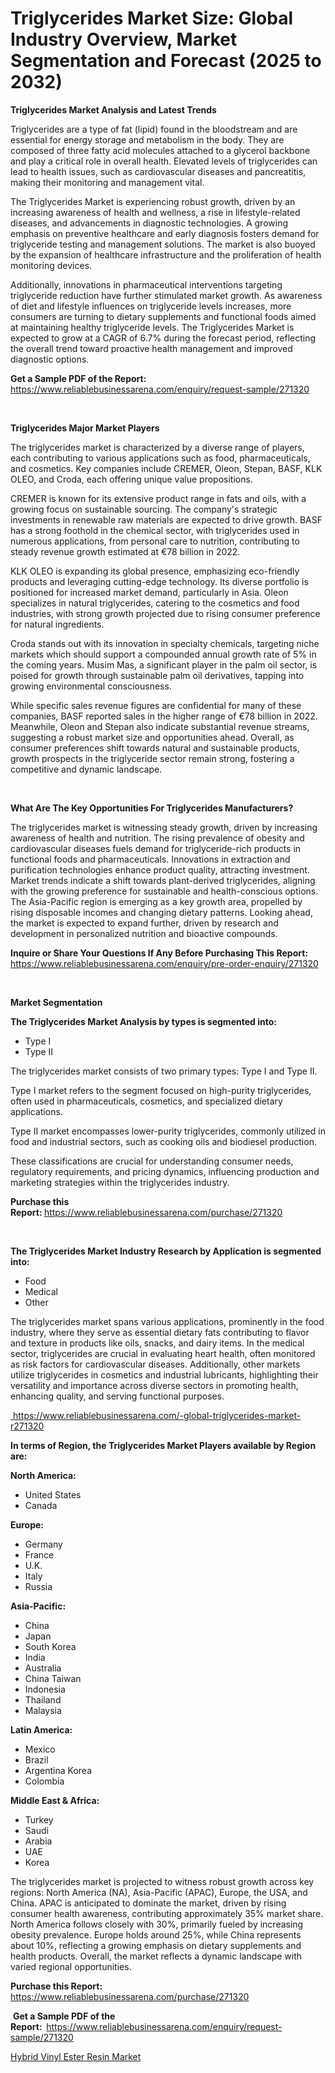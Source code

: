 <p><h1>Triglycerides Market Size: Global Industry Overview, Market Segmentation and Forecast (2025 to 2032)</h1></p><p><strong>Triglycerides Market Analysis and Latest Trends</strong></p>
<p><p>Triglycerides are a type of fat (lipid) found in the bloodstream and are essential for energy storage and metabolism in the body. They are composed of three fatty acid molecules attached to a glycerol backbone and play a critical role in overall health. Elevated levels of triglycerides can lead to health issues, such as cardiovascular diseases and pancreatitis, making their monitoring and management vital.</p><p>The Triglycerides Market is experiencing robust growth, driven by an increasing awareness of health and wellness, a rise in lifestyle-related diseases, and advancements in diagnostic technologies. A growing emphasis on preventive healthcare and early diagnosis fosters demand for triglyceride testing and management solutions. The market is also buoyed by the expansion of healthcare infrastructure and the proliferation of health monitoring devices.</p><p>Additionally, innovations in pharmaceutical interventions targeting triglyceride reduction have further stimulated market growth. As awareness of diet and lifestyle influences on triglyceride levels increases, more consumers are turning to dietary supplements and functional foods aimed at maintaining healthy triglyceride levels. The Triglycerides Market is expected to grow at a CAGR of 6.7% during the forecast period, reflecting the overall trend toward proactive health management and improved diagnostic options.</p></p>
<p><strong>Get a Sample PDF of the Report:&nbsp;</strong> <a href="https://www.reliablebusinessarena.com/enquiry/request-sample/271320?utm_campaign=3561&utm_medium=2&utm_source=Github&utm_content=ia&utm_term=30032025&utm_id=triglycerides">https://www.reliablebusinessarena.com/enquiry/request-sample/271320</a></p>
<p>&nbsp;</p>
<p><strong>Triglycerides Major Market Players</strong></p>
<p><p>The triglycerides market is characterized by a diverse range of players, each contributing to various applications such as food, pharmaceuticals, and cosmetics. Key companies include CREMER, Oleon, Stepan, BASF, KLK OLEO, and Croda, each offering unique value propositions.</p><p>CREMER is known for its extensive product range in fats and oils, with a growing focus on sustainable sourcing. The company's strategic investments in renewable raw materials are expected to drive growth. BASF has a strong foothold in the chemical sector, with triglycerides used in numerous applications, from personal care to nutrition, contributing to steady revenue growth estimated at €78 billion in 2022.</p><p>KLK OLEO is expanding its global presence, emphasizing eco-friendly products and leveraging cutting-edge technology. Its diverse portfolio is positioned for increased market demand, particularly in Asia. Oleon specializes in natural triglycerides, catering to the cosmetics and food industries, with strong growth projected due to rising consumer preference for natural ingredients.</p><p>Croda stands out with its innovation in specialty chemicals, targeting niche markets which should support a compounded annual growth rate of 5% in the coming years. Musim Mas, a significant player in the palm oil sector, is poised for growth through sustainable palm oil derivatives, tapping into growing environmental consciousness.</p><p>While specific sales revenue figures are confidential for many of these companies, BASF reported sales in the higher range of €78 billion in 2022. Meanwhile, Oleon and Stepan also indicate substantial revenue streams, suggesting a robust market size and opportunities ahead. Overall, as consumer preferences shift towards natural and sustainable products, growth prospects in the triglyceride sector remain strong, fostering a competitive and dynamic landscape.</p></p>
<p>&nbsp;</p>
<p><strong>What Are The Key Opportunities For Triglycerides Manufacturers?</strong></p>
<p><p>The triglycerides market is witnessing steady growth, driven by increasing awareness of health and nutrition. The rising prevalence of obesity and cardiovascular diseases fuels demand for triglyceride-rich products in functional foods and pharmaceuticals. Innovations in extraction and purification technologies enhance product quality, attracting investment. Market trends indicate a shift towards plant-derived triglycerides, aligning with the growing preference for sustainable and health-conscious options. The Asia-Pacific region is emerging as a key growth area, propelled by rising disposable incomes and changing dietary patterns. Looking ahead, the market is expected to expand further, driven by research and development in personalized nutrition and bioactive compounds.</p></p>
<p><strong>Inquire or Share Your Questions If Any Before Purchasing This Report:</strong> <a href="https://www.reliablebusinessarena.com/enquiry/pre-order-enquiry/271320?utm_campaign=3561&utm_medium=2&utm_source=Github&utm_content=ia&utm_term=30032025&utm_id=triglycerides">https://www.reliablebusinessarena.com/enquiry/pre-order-enquiry/271320</a></p>
<p>&nbsp;</p>
<p><strong>Market Segmentation</strong></p>
<p><strong>The Triglycerides Market Analysis by types is segmented into:</strong></p>
<p><ul><li>Type I</li><li>Type II</li></ul></p>
<p><p>The triglycerides market consists of two primary types: Type I and Type II. </p><p>Type I market refers to the segment focused on high-purity triglycerides, often used in pharmaceuticals, cosmetics, and specialized dietary applications. </p><p>Type II market encompasses lower-purity triglycerides, commonly utilized in food and industrial sectors, such as cooking oils and biodiesel production. </p><p>These classifications are crucial for understanding consumer needs, regulatory requirements, and pricing dynamics, influencing production and marketing strategies within the triglycerides industry.</p></p>
<p><strong>Purchase this Report:&nbsp;</strong><a href="https://www.reliablebusinessarena.com/purchase/271320?utm_campaign=3561&utm_medium=2&utm_source=Github&utm_content=ia&utm_term=30032025&utm_id=triglycerides">https://www.reliablebusinessarena.com/purchase/271320</a></p>
<p>&nbsp;</p>
<p><strong>The Triglycerides Market Industry Research by Application is segmented into:</strong></p>
<p><ul><li>Food</li><li>Medical</li><li>Other</li></ul></p>
<p><p>The triglycerides market spans various applications, prominently in the food industry, where they serve as essential dietary fats contributing to flavor and texture in products like oils, snacks, and dairy items. In the medical sector, triglycerides are crucial in evaluating heart health, often monitored as risk factors for cardiovascular diseases. Additionally, other markets utilize triglycerides in cosmetics and industrial lubricants, highlighting their versatility and importance across diverse sectors in promoting health, enhancing quality, and serving functional purposes.</p></p>
<p><a href="https://www.reliablebusinessarena.com/-global-triglycerides-market-r271320?utm_campaign=3561&utm_medium=2&utm_source=Github&utm_content=ia&utm_term=30032025&utm_id=triglycerides">&nbsp;https://www.reliablebusinessarena.com/-global-triglycerides-market-r271320</a></p>
<p><strong>In terms of Region, the Triglycerides Market Players available by Region are:</strong></p>
<p>
    <p> <strong> North America: </strong>
        <ul>
            <li>United States</li>
            <li>Canada</li>
        </ul>
        </p> 
    <p> <strong> Europe: </strong>
        <ul>
            <li>Germany</li>
            <li>France</li>
            <li>U.K.</li>
            <li>Italy</li>
            <li>Russia</li>
        </ul>
        </p> 
    <p> <strong> Asia-Pacific: </strong>
        <ul>
            <li>China</li>
            <li>Japan</li>
            <li>South Korea</li>
            <li>India</li>
            <li>Australia</li>
            <li>China Taiwan</li>
            <li>Indonesia</li>
            <li>Thailand</li>
            <li>Malaysia</li>
        </ul>
        </p> 
    <p> <strong> Latin America: </strong>
        <ul>
            <li>Mexico</li>
            <li>Brazil</li>
            <li>Argentina Korea</li>
            <li>Colombia</li>
        </ul>
        </p> 
    <p> <strong> Middle East & Africa: </strong>
        <ul>
            <li>Turkey</li>
            <li>Saudi</li>
            <li>Arabia</li>
            <li>UAE</li>
            <li>Korea</li>
        </ul>
    </p>
    </p>
<p><p>The triglycerides market is projected to witness robust growth across key regions: North America (NA), Asia-Pacific (APAC), Europe, the USA, and China. APAC is anticipated to dominate the market, driven by rising consumer health awareness, contributing approximately 35% market share. North America follows closely with 30%, primarily fueled by increasing obesity prevalence. Europe holds around 25%, while China represents about 10%, reflecting a growing emphasis on dietary supplements and health products. Overall, the market reflects a dynamic landscape with varied regional opportunities.</p></p>
<p><strong>Purchase this Report: </strong><a href="https://www.reliablebusinessarena.com/purchase/271320?utm_campaign=3561&utm_medium=2&utm_source=Github&utm_content=ia&utm_term=30032025&utm_id=triglycerides">https://www.reliablebusinessarena.com/purchase/271320</a></p>
<p>&nbsp;<strong>Get a Sample PDF of the Report:&nbsp;&nbsp;</strong><a href="https://www.reliablebusinessarena.com/enquiry/request-sample/271320?utm_campaign=3561&utm_medium=2&utm_source=Github&utm_content=ia&utm_term=30032025&utm_id=triglycerides">https://www.reliablebusinessarena.com/enquiry/request-sample/271320</a></p>
<p><strong></strong></p>
<p><p><a href="https://github.com/kukolkasimo5/Market-Research-Report-List-1/blob/main/hybrid-vinyl-ester-resin-market.md?utm_campaign=3561&utm_medium=2&utm_source=Github&utm_content=ia&utm_term=30032025&utm_id=triglycerides">Hybrid Vinyl Ester Resin Market</a></p></p>